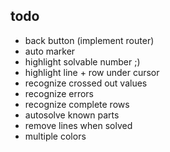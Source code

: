 todo
----
* back button (implement router)
* auto marker
* highlight solvable number ;)
* highlight line + row under cursor
* recognize crossed out values
* recognize errors
* recognize complete rows
* autosolve known parts
* remove lines when solved
* multiple colors
